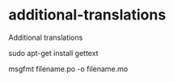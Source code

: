 # additional-translations
Additional translations

sudo apt-get install gettext

msgfmt filename.po -o filename.mo
